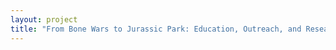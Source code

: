 ```yaml
--- 
layout: project 
title: "From Bone Wars to Jurassic Park: Education, Outreach, and Research in a University Natural History Museum" 
---
```



